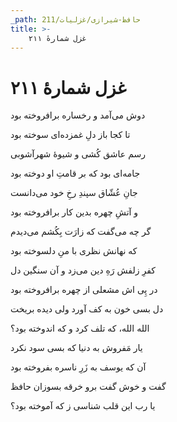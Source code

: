 ```yaml
---
_path: حافظ-شیرازی/غزلیات/211
title: >-
    غزل شمارهٔ ۲۱۱
---
```

# غزل شمارهٔ ۲۱۱

<div class="b" id="bn1"><div class="m1"><p>دوش می‌آمد و رخساره برافروخته بود</p></div>
<div class="m2"><p>تا کجا باز دلِ غمزده‌ای سوخته بود</p></div></div>
<div class="b" id="bn2"><div class="m1"><p>رسم عاشق کُشی و شیوهٔ شهرآشوبی</p></div>
<div class="m2"><p>جامه‌ای بود که بر قامتِ او دوخته بود</p></div></div>
<div class="b" id="bn3"><div class="m1"><p>جانِ عُشّاق سپندِ رخِ خود می‌دانست</p></div>
<div class="m2"><p>و آتشِ چهره بدین کار برافروخته بود</p></div></div>
<div class="b" id="bn4"><div class="m1"><p>گر چه می‌گفت که زارَت بِکُشم می‌دیدم</p></div>
<div class="m2"><p>که نهانش نظری با منِ دلسوخته بود</p></div></div>
<div class="b" id="bn5"><div class="m1"><p>کفرِ زلفش رَهِ دین می‌زد و آن سنگین دل</p></div>
<div class="m2"><p>در پِی اش مشعلی از چهره برافروخته بود</p></div></div>
<div class="b" id="bn6"><div class="m1"><p>دل بسی خون به کف آورد ولی دیده بریخت</p></div>
<div class="m2"><p>الله الله، که تلف کرد و که اندوخته بود؟</p></div></div>
<div class="b" id="bn7"><div class="m1"><p>یار مَفروش به دنیا که بسی سود نکرد</p></div>
<div class="m2"><p>آن که یوسف به زَرِ ناسره بفروخته بود</p></div></div>
<div class="b" id="bn8"><div class="m1"><p>گفت و خوش گفت برو خرقه بسوزان حافظ</p></div>
<div class="m2"><p>یا رب این قلب شناسی ز که آموخته بود؟</p></div></div>
